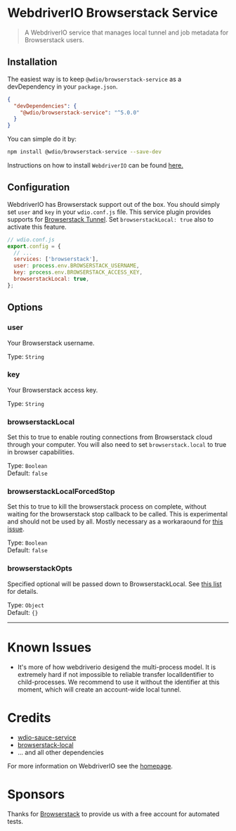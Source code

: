 WebdriverIO Browserstack Service
==========

> A WebdriverIO service that manages local tunnel and job metadata for Browserstack users.

## Installation


The easiest way is to keep `@wdio/browserstack-service` as a devDependency in your `package.json`.

```json
{
  "devDependencies": {
    "@wdio/browserstack-service": "^5.0.0"
  }
}
```

You can simple do it by:

```bash
npm install @wdio/browserstack-service --save-dev
```

Instructions on how to install `WebdriverIO` can be found [here.](https://webdriver.io/docs/gettingstarted.html)


## Configuration

WebdriverIO has Browserstack support out of the box. You should simply set `user` and `key` in your `wdio.conf.js` file. This service plugin provides supports for [Browserstack Tunnel](https://www.browserstack.com/automate/node#setting-local-tunnel). Set `browserstackLocal: true` also to activate this feature.

```js
// wdio.conf.js
export.config = {
  // ...
  services: ['browserstack'],
  user: process.env.BROWSERSTACK_USERNAME,
  key: process.env.BROWSERSTACK_ACCESS_KEY,
  browserstackLocal: true,
};
```

## Options

### user
Your Browserstack username.

Type: `String`

### key
Your Browserstack access key.

Type: `String`

### browserstackLocal
Set this to true to enable routing connections from Browserstack cloud through your computer. You will also need to set `browserstack.local` to true in browser capabilities.

Type: `Boolean`<br>
Default: `false`

### browserstackLocalForcedStop
Set this to true to kill the browserstack process on complete, without waiting for the browserstack stop callback to be called. This is experimental and should not be used by all. Mostly necessary as a workaraound for [this issue](https://github.com/browserstack/browserstack-local-nodejs/issues/41).

Type: `Boolean`<br>
Default: `false`

### browserstackOpts
Specified optional will be passed down to BrowserstackLocal. See [this list](https://www.browserstack.com/local-testing#modifiers) for details.

Type: `Object`<br>
Default: `{}`

----

# Known Issues

- It's more of how webdriverio desigend the multi-process model. It is extremely hard if not impossible to reliable transfer localIdentifier to child-processes. We recommend to use it without the identifier at this moment, which will create an account-wide local tunnel.

# Credits

- [wdio-sauce-service](https://github.com/webdriverio/webdriverio/tree/master/packages/wdio-sauce-service)
- [browserstack-local](https://github.com/browserstack/browserstack-local-nodejs)
- ... and all other dependencies

For more information on WebdriverIO see the [homepage](https://webdriver.io).

# Sponsors

Thanks for [Browserstack](https://browserstack.com/) to provide us with a free account for automated tests.
